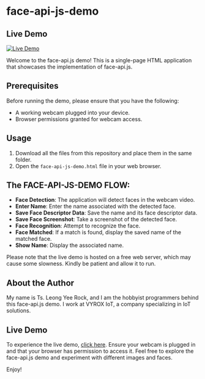 # face-api-js-demo

## Live Demo

[![Live Demo](https://img.shields.io/badge/Live%20Demo-Click%20Here-brightgreen)](https://yeerock.000webhostapp.com/face-api-js-demo/face-api-js-demo.html)

Welcome to the face-api.js demo! This is a single-page HTML application that showcases the implementation of face-api.js.

## Prerequisites

Before running the demo, please ensure that you have the following:

- A working webcam plugged into your device.
- Browser permissions granted for webcam access.

## Usage

1. Download all the files from this repository and place them in the same folder.
2. Open the `face-api-js-demo.html` file in your web browser.

## The FACE-API-JS-DEMO FLOW:

   - **Face Detection**: The application will detect faces in the webcam video.
   - **Enter Name**: Enter the name associated with the detected face.
   - **Save Face Descriptor Data**: Save the name and its face descriptor data.
   - **Save Face Screenshot**: Take a screenshot of the detected face.
   - **Face Recognition**: Attempt to recognize the face.
   - **Face Matched**: If a match is found, display the saved name of the matched face.
   - **Show Name**: Display the associated name.

Please note that the live demo is hosted on a free web server, which may cause some slowness. Kindly be patient and allow it to run.

## About the Author

My name is Ts. Leong Yee Rock, and I am the hobbyist programmers behind this face-api.js demo. I work at VYROX IoT, a company specializing in IoT solutions.

## Live Demo

To experience the live demo, [click here](https://yeerock.000webhostapp.com/face-api-js-demo/face-api-js-demo.html). Ensure your webcam is plugged in and that your browser has permission to access it. Feel free to explore the face-api.js demo and experiment with different images and faces.

Enjoy!
